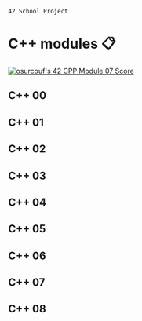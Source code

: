 `42 School Project`

# C++ modules 📋

<a href="https://github.com/JaeSeoKim/badge42"><img src="https://badge42.vercel.app/api/v2/cl79akydw00490gi8w73o3in5/project/2711979" alt="osurcouf's 42 CPP Module 07 Score" /></a>

## C++ 00



## C++ 01



## C++ 02



## C++ 03



## C++ 04



## C++ 05



## C++ 06


## C++ 07



## C++ 08



